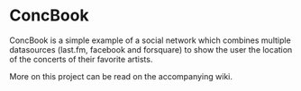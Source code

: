 # ConcBook
ConcBook is a simple example of a social network which combines multiple datasources (last.fm, facebook and forsquare) 
to show the user the location of the concerts of their favorite artists.

More on this project can be read on the accompanying wiki.
